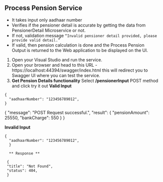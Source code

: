 ##  Process Pension Service
* It takes input only aadhaar number
* Verifies if the pensioner detail is accurate by getting the data from PensionerDetail Microservice or not. 
* If not, validation message `“Invalid pensioner detail provided, please provide valid detail.”`
* If valid, then pension calculation is done and the Process Pension Output  is returned to the Web application to be displayed on the UI.


1. Open your Visual Studio and run the service.
2. Open your browser and head to this URL - https://localhost:44394/swagger/index.html this will redirect you to Swagger UI where you can test the service.
3. **Get Pension Details functionality**
Select **/pensionerInput** POST method and click try it out
**Valid Input**

```
{
  "aadhaarNumber": "123456789012",
}
```

{
    "message": "POST Request successful.",
    "result": {
        "pensionAmount": 25550,
        "bankCharge": 550
    }
}

**Invalid Input**

```
{
  "aadhaarNumber": "123456789012",
  }
  
  ** Response **
  
 { 
 "title": "Not Found",
 "status": 404,
 }
 
